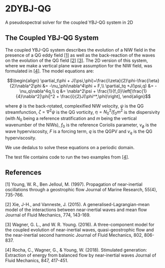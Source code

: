 # 2DYBJ-QG
A pseudospectral solver for the coupled YBJ-QG system in 2D

## The Coupled YBJ-QG System
The coupled YBJ-QG system describes the evolution of a NIW field in the presence of a QG eddy field [[1]](#1) as well as the back-reaction of the waves on the evolution of the QG field [[2]](#2) [[3]](#3). The 2D version of this system, where we make a vertical plane wave assumption for the NIW field, was formulated in [[4]](#4). The model equations are:

$$\begin{align}
\partial_t\phi + J(\psi,\phi)+\frac{i\zeta}{2}\phi-\frac{i\eta}{2}\nabla^2\phi &= -\nu_\phi\nabla^4\phi + F,\\
\partial_tq +J(\psi,q) &= -\nu_q\nabla^4q,\\
q &= \nabla^2\psi + \frac{1}{f_0}\left[\frac{1}{4}\nabla^2|\phi|^2 + \frac{i}{2}J(\phi^*,\phi)\right],
\end{align}$$

where $\phi$ is the back-rotated, complexified NIW velocity, $\psi$ is the QG streamfunction, $\zeta=\nabla^2\psi$ is the QG vorticity, $\eta=N_0^2/f_0m^2$ is the dispersivity (with $N_0$ being a reference stratification and $m$ being the vertical wavenumber of the NIWs), $f_0$ is the reference Coriolis parameter, $\nu_\phi$ is the wave hyperviscosity, $F$ is a forcing term, $q$ is the QGPV and $\nu_q$ is the QG hyperviscosity.

We use dedalus to solve these equations on a periodic domain.

The test file contains code to run the two examples from [[4]](#4).

## References
<a id="1">[1]</a> 
Young, W. R., Ben Jelloul, M. (1997).
Propagation of near-inertial oscillations through a geostrophic flow
Journal of Marine Research, 55(4), 735-766.

<a id="2">[2]</a> 
Xie, J-H., and Vanneste, J. (2015).
A generalised-Lagrangian-mean model of the interactions between near-inertial waves and mean flow
Journal of Fluid Mechanics, 774, 143-169.

<a id="3">[3]</a> 
Wagner, G. L., and W. R. Young. (2016).
A three-component model for the coupled evolution of near-inertial waves, quasi-geostrophic flow and the near-inertial second harmonic
Journal of Fluid Mechanics, 802, 806-837.

<a id="4">[4]</a> 
Rocha, C., Wagner, G., & Young, W. (2018).
Stimulated generation: Extraction of energy from balanced flow by near-inertial waves
Journal of Fluid Mechanics, 847, 417-451.
